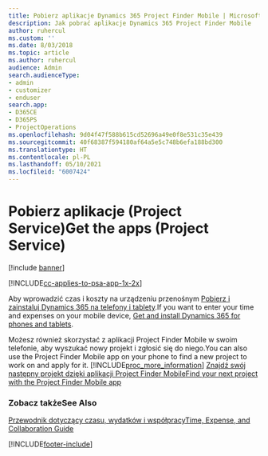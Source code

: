 ```yaml
---
title: Pobierz aplikacje Dynamics 365 Project Finder Mobile | MicrosoftDocs
description: Jak pobrać aplikacje Dynamics 365 Project Finder Mobile
author: ruhercul
ms.custom: ''
ms.date: 8/03/2018
ms.topic: article
ms.author: ruhercul
audience: Admin
search.audienceType:
- admin
- customizer
- enduser
search.app:
- D365CE
- D365PS
- ProjectOperations
ms.openlocfilehash: 9d04f47f588b615cd52696a49e0f8e531c35e439
ms.sourcegitcommit: 40f68387f594180af64a5e5c748b6efa188bd300
ms.translationtype: HT
ms.contentlocale: pl-PL
ms.lasthandoff: 05/10/2021
ms.locfileid: "6007424"
---
```

# <a name="get-the-apps-project-service"></a><span data-ttu-id="da4d4-103">Pobierz aplikacje (Project Service)</span><span class="sxs-lookup"><span data-stu-id="da4d4-103">Get the apps (Project Service)</span></span>

[!include [banner](../includes/psa-now-project-operations.md)]

[!INCLUDE[cc-applies-to-psa-app-1x-2x](../includes/cc-applies-to-psa-app-1x-2x.md)]

<span data-ttu-id="da4d4-104">Aby wprowadzić czas i koszty na urządzeniu przenośnym [Pobierz i zainstaluj Dynamics 365 na telefony i tablety](/dynamics365/mobile-app/dynamics-365-phones-tablets-users-guide).</span><span class="sxs-lookup"><span data-stu-id="da4d4-104">If you want to enter your time and expenses on your mobile device, [Get and install Dynamics 365 for phones and tablets](/dynamics365/mobile-app/dynamics-365-phones-tablets-users-guide).</span></span>  
  
 <span data-ttu-id="da4d4-105">Możesz również skorzystać z aplikacji Project Finder Mobile w swoim telefonie, aby wyszukać nowy projekt i zgłosić się do niego.</span><span class="sxs-lookup"><span data-stu-id="da4d4-105">You can also use the Project Finder Mobile app on your phone to find a new project to work on and apply for it.</span></span> [!INCLUDE[proc_more_information](../includes/proc-more-information.md)] <span data-ttu-id="da4d4-106">[Znajdź swój następny projekt dzięki aplikacji Project Finder Mobile](../psa/find-next-project-finder-mobile-app.md)</span><span class="sxs-lookup"><span data-stu-id="da4d4-106">[Find your next project with the Project Finder Mobile app](../psa/find-next-project-finder-mobile-app.md)</span></span> 
  
### <a name="see-also"></a><span data-ttu-id="da4d4-107">Zobacz także</span><span class="sxs-lookup"><span data-stu-id="da4d4-107">See Also</span></span>  
 [<span data-ttu-id="da4d4-108">Przewodnik dotyczący czasu, wydatków i współpracy</span><span class="sxs-lookup"><span data-stu-id="da4d4-108">Time, Expense, and Collaboration Guide</span></span>](../psa/time-expense-collaboration-guide.md)


[!INCLUDE[footer-include](../includes/footer-banner.md)]